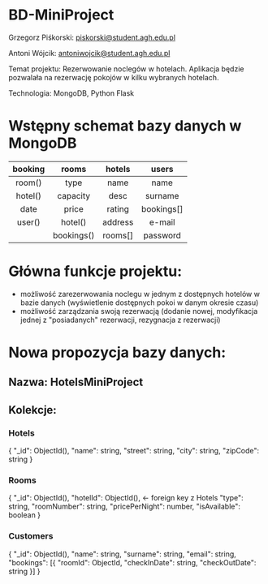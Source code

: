 # BD-MiniProject

Grzegorz Piśkorski: piskorski@student.agh.edu.pl

Antoni Wójcik: antoniwojcik@student.agh.edu.pl

Temat projektu:
    Rezerwowanie noclegów w hotelach. Aplikacja będzie pozwalała na rezerwację pokojów w kilku wybranych hotelach.

Technologia:
    MongoDB, Python Flask


# Wstępny schemat bazy danych w MongoDB
| booking |   rooms    |  hotels |   users    |
|  :---:  |   :---:    |  :---:  |   :---:    |
| room()  | type       | name    | name       |
| hotel() | capacity   | desc    | surname    |
| date    | price      | rating  | bookings[] |
| user()  | hotel()    | address | e-mail     |
|         | bookings() | rooms[] | password   |


# Główna funkcje projektu:
- możliwość zarezerwowania noclegu w jednym z dostępnych hotelów w bazie danych (wyświetlenie dostępnych pokoi w danym okresie czasu)
- możliwość zarządzania swoją rezerwacją (dodanie nowej, modyfikacja jednej z "posiadanych" rezerwacji, rezygnacja z rezerwacji)

# Nowa propozycja bazy danych:

## Nazwa: HotelsMiniProject

## Kolekcje:
### Hotels
{
    "_id": ObjectId(),
    "name": string,
    "street": string,
    "city": string,
    "zipCode": string
}

### Rooms
{
    "_id": ObjectId(),
    "hotelId": ObjectId(),  <- foreign key z Hotels
    "type": string,
    "roomNumber": string,
    "pricePerNight": number,
    "isAvailable": boolean
}

### Customers
{
    "_id": ObjectId(),
    "name": string,
    "surname": string,
    "email": string,
    "bookings": [{
        "roomId": ObjectId,
        "checkInDate": string,
        "checkOutDate": string
    }]
}